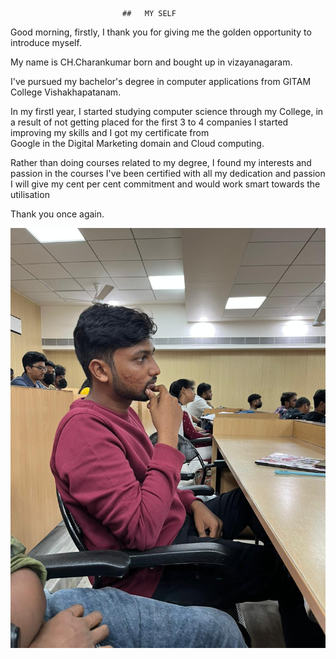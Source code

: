                              ##   MY SELF
Good morning, firstly, I thank you for giving me the golden opportunity to introduce myself.  

My name is CH.Charankumar born and bought up in vizayanagaram.  

I've pursued my bachelor's degree in computer applications from GITAM College Vishakhapatanam.  

In my firstl year, I started studying computer science through my College, in a result of not getting 
  placed for the first 3 to 4 companies I started improving my skills and I got my certificate from  
   Google in the Digital Marketing domain and Cloud computing.  

Rather than doing courses related to my degree, I found my interests and passion in the courses I've been   certified with all my dedication and passion I will give my cent per cent commitment and would   work smart towards the utilisation   

Thank you once again.  

![My image](./CR%20Charan.jpg)

